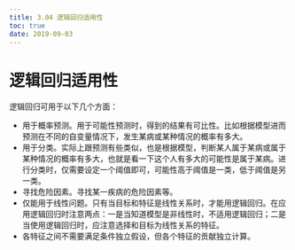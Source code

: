 ```yaml
---
title: 3.04 逻辑回归适用性
toc: true
date: 2019-09-03
---
```

# 逻辑回归适用性

逻辑回归可用于以下几个方面：

- 用于概率预测。用于可能性预测时，得到的结果有可比性。比如根据模型进而预测在不同的自变量情况下，发生某病或某种情况的概率有多大。
- 用于分类。实际上跟预测有些类似，也是根据模型，判断某人属于某病或属于某种情况的概率有多大，也就是看一下这个人有多大的可能性是属于某病。进行分类时，仅需要设定一个阈值即可，可能性高于阈值是一类，低于阈值是另一类。
- 寻找危险因素。寻找某一疾病的危险因素等。
- 仅能用于线性问题。只有当目标和特征是线性关系时，才能用逻辑回归。在应用逻辑回归时注意两点：一是当知道模型是非线性时，不适用逻辑回归；二是当使用逻辑回归时，应注意选择和目标为线性关系的特征。
- 各特征之间不需要满足条件独立假设，但各个特征的贡献独立计算。

